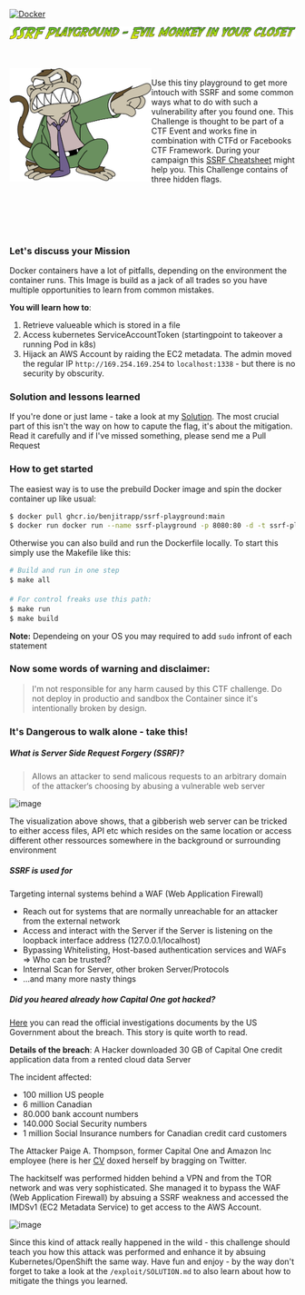 [![Docker](https://github.com/BenjiTrapp/ssrf-playground/actions/workflows/docker-publish.yml/badge.svg)](https://github.com/BenjiTrapp/ssrf-playground/actions/workflows/docker-publish.yml)

![](www/static/tag.png)

<br><br>
<img height="200" align="left" src="www/static/evilmonkey.png" > <br>Use this tiny playground to get more intouch with SSRF and some common ways what to do with such a vulnerability after you found one. This Challenge is thought to be part of a CTF Event and works fine in combination with CTFd or Facebooks CTF Framework. During your campaign this [SSRF Cheatsheet](https://cheatsheetseries.owasp.org/cheatsheets/Server_Side_Request_Forgery_Prevention_Cheat_Sheet.html) might help you. This Challenge contains of three hidden flags. 
<br><br>
<br><br>
<br><br>

### Let's discuss your Mission
Docker containers have a lot of pitfalls, depending on the environment the container runs. This Image is build as a jack of all trades so you have multiple opportunities to learn from common mistakes.

**You will learn how to**:
1. Retrieve valueable which is stored in a file
2. Access kubernetes ServiceAccountToken (startingpoint to takeover a running Pod in k8s)
3. Hijack an AWS Account by raiding the EC2 metadata. The admin moved the regular IP `http://169.254.169.254` to `localhost:1338` - but there is no security by obscurity. 

### Solution and lessons learned
If you're done or just lame - take a look at my [Solution](https://github.com/BenjiTrapp/ssrf-playground/blob/main/exploit/SOLUTION.md). The most crucial part of this isn't the way on how to capute the flag, it's about the mitigation. Read it carefully and if I've missed something, please send me a Pull Request

### How to get started
The easiest way is to use the prebuild Docker image and spin the docker container up like usual: 

```bash
$ docker pull ghcr.io/benjitrapp/ssrf-playground:main
$ docker run docker run --name ssrf-playground -p 8080:80 -d -t ssrf-playground
```

Otherwise you can also build and run the Dockerfile locally. To start this simply use the Makefile like this:

```bash
# Build and run in one step
$ make all

# For control freaks use this path:
$ make run
$ make build
```

**Note:** Dependeing on your OS you may required to add `sudo` infront of each statement 


### Now some words of warning and disclaimer: 
> I'm not responsible for any harm caused by this CTF challenge. Do not deploy in productio and sandbox the Container since it's intentionally broken by design.

### It's Dangerous to walk alone - take this!

##### What is Server Side Request Forgery (SSRF)?
> Allows an attacker to send malicous requests to an arbitrary domain of the attacker‘s choosing by abusing a vulnerable web server

<img width="600" alt="image" src="https://user-images.githubusercontent.com/8672357/160492625-2752e5ea-6d19-4d0b-b399-332d275395b4.png">

The visualization above shows, that a gibberish web server can be tricked to either access files, API etc which resides on the same location or access different other ressources somewhere in the background or surrounding environment

##### SSRF is used for
Targeting internal systems behind a WAF (Web Application Firewall)
* Reach out for systems that are normally unreachable for an attacker from the external network 
* Access and interact with the Server if the Server is listening on the loopback interface address (127.0.0.1/localhost)
* Bypassing Whitelisting, Host-based authentication services and WAFs => Who can be trusted?
* Internal Scan for Server, other broken Server/Protocols 
* …and many more nasty things

##### Did you heared already how Capital One got hacked?
[Here](https://www.justice.gov/usao-wdwa/press-release/file/1188626/download) you can read the official investigations documents by the US Government about the breach. This story is quite worth to read.

**Details of the breach**:  A Hacker downloaded 30 GB of Capital One credit application data from a rented cloud data Server

The incident affected:
* 100 million US people
* 6 million Canadian
* 80.000 bank account numbers
* 140.000 Social Security numbers
* 1 million Social Insurance numbers for Canadian credit card customers

The Attacker Paige A. Thompson, former Capital One and Amazon Inc employee (here is her [CV](https://gitlab.com/netcrave/Resume/blob/master/cv/experience.tex) doxed herself by bragging on Twitter. 

The hackitself was performed hidden behind a VPN and from the TOR network and was very sophisticated. She managed it to bypass the WAF (Web Application Firewall) by absuing a SSRF weakness and accessed the IMDSv1 (EC2 Metadata Service) to get access to the AWS Account. 

<img width="600" alt="image" src="https://user-images.githubusercontent.com/8672357/160493361-c18c499a-5a42-4ee5-bec2-c0255291c80e.png">

Since this kind of attack really happened in the wild - this challenge should teach you how this attack was performed and enhance it by absuing Kubernetes/OpenShift the same way. Have fun and enjoy - by the way don't forget to take a look at the `/exploit/SOLUTION.md` to also learn about how to mitigate the things you learned.

